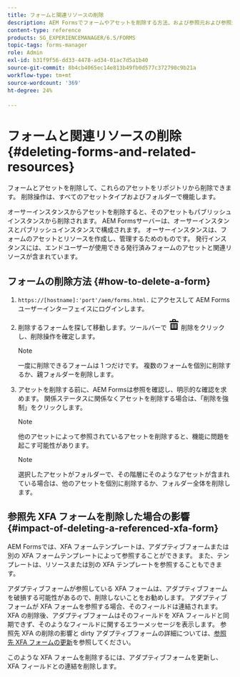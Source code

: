 ```yaml
---
title: フォームと関連リソースの削除
description: AEM Formsでフォームやアセットを削除する方法、および参照元および参照元のアセットと XFA フォームに対する影響。
content-type: reference
products: SG_EXPERIENCEMANAGER/6.5/FORMS
topic-tags: forms-manager
role: Admin
exl-id: b31f9f56-dd33-4478-ad34-01ac7d5a1b40
source-git-commit: 8b4cb4065ec14e813b49fb0d577c372790c9b21a
workflow-type: tm+mt
source-wordcount: '369'
ht-degree: 24%

---
```


# フォームと関連リソースの削除 {#deleting-forms-and-related-resources}

フォームとアセットを削除して、これらのアセットをリポジトリから削除できます。 削除操作は、すべてのアセットタイプおよびフォルダーで機能します。

オーサーインスタンスからアセットを削除すると、そのアセットもパブリッシュインスタンスから削除されます。 AEM Formsサーバーは、オーサーインスタンスとパブリッシュインスタンスで構成されます。 オーサーインスタンスは、フォームのアセットとリソースを作成し、管理するためのものです。 発行インスタンスには、エンドユーザーが使用できる発行済みフォームのアセットと関連リソースが含まれています。

## フォームの削除方法 {#how-to-delete-a-form}

1. `https://[hostname]:'port'/aem/forms.html.` にアクセスして AEM Forms ユーザーインターフェイスにログインします。
1. 削除するフォームを探して移動します。ツールバーで ![aem6forms_delete2](assets/aem6forms_delete2.png) 削除をクリックし、削除操作を確定します。

   >[!NOTE]
   >
   >一度に削除できるフォームは 1 つだけです。 複数のフォームを個別に削除するか、親フォルダーを削除します。

1. アセットを削除する前に、AEM Formsは参照を確認し、明示的な確認を求めます。 関係ステータスに関係なくアセットを削除する場合は、「削除を強制」をクリックします。

   >[!NOTE]
   >
   >他のアセットによって参照されているアセットを削除すると、機能に問題を起こす可能性があります。

   >[!NOTE]
   >
   >選択したアセットがフォルダーで、その階層にそのようなアセットが含まれている場合は、他のアセットを個別に削除するか、フォルダー全体を削除します。

## 参照先 XFA フォームを削除した場合の影響 {#impact-of-deleting-a-referenced-xfa-form}

AEM Formsでは、XFA フォームテンプレートは、アダプティブフォームまたは別の XFA フォームテンプレートによって参照することができます。 また、テンプレートは、リソースまたは別の XFA テンプレートを参照することもできます。

アダプティブフォームが参照している XFA フォームは、アダプティブフォームを破損する可能性があるので、削除しないことをお勧めします。 アダプティブフォームが XFA フォームを参照する場合、そのフィールドは連結されます。 XFA の削除後、アダプティブフォームはそのフィールドを XFA フィールドと同期できず、そのようなフィールドに関するエラーメッセージを表示します。 参照先 XFA の削除の影響と dirty アダプティブフォームの詳細については、[参照先 XFA フォームの更新](/help/forms/using/get-xdp-pdf-documents-aem.md#p-updating-referenced-xfa-forms-p)を参照してください。

このような XFA フォームを削除するには、アダプティブフォームを更新し、XFA フィールドとの連結を削除します。

